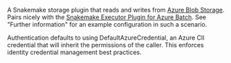 A Snakemake storage plugin that reads and writes from [Azure Blob Storage](https://azure.microsoft.com/en-us/products/storage/blobs). Pairs nicely with the [Snakemake Executor Plugin for Azure Batch](https://snakemake.github.io/snakemake-plugin-catalog/plugins/executor/azure-batch.html). See "Further information" for an example configuration in such a scenario.

Authentication defaults to using DefaultAzureCredential, an Azure ClI credential that will inherit the permissions of the caller. This enforces identity credential management best practices.